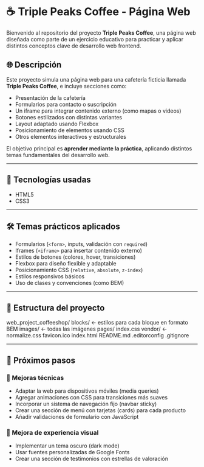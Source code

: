 # ☕ Triple Peaks Coffee - Página Web

Bienvenido al repositorio del proyecto **Triple Peaks Coffee**, una página web diseñada como parte de un ejercicio educativo para practicar y aplicar distintos conceptos clave de desarrollo web frontend.

## 🌐 Descripción

Este proyecto simula una página web para una cafetería ficticia llamada **Triple Peaks Coffee**, e incluye secciones como:

- Presentación de la cafetería
- Formularios para contacto o suscripción
- Un iframe para integrar contenido externo (como mapas o videos)
- Botones estilizados con distintas variantes
- Layout adaptado usando Flexbox
- Posicionamiento de elementos usando CSS
- Otros elementos interactivos y estructurales

El objetivo principal es **aprender mediante la práctica**, aplicando distintos temas fundamentales del desarrollo web.

---

## 🧰 Tecnologías usadas

- HTML5
- CSS3

---

## 🛠️ Temas prácticos aplicados

- Formularios (`<form>`, inputs, validación con `required`)
- Iframes (`<iframe>` para insertar contenido externo)
- Estilos de botones (colores, hover, transiciones)
- Flexbox para diseño flexible y adaptable
- Posicionamiento CSS (`relative`, `absolute`, `z-index`)
- Estilos responsivos básicos
- Uso de clases y convenciones (como BEM)

---

## 📁 Estructura del proyecto

web_project_coffeeshop/
blocks/ <- estilos para cada bloque en formato BEM
images/ <- todas las imágenes
pages/
index.css
vendor/ <- normalize.css
favicon.ico
index.html
README.md
.editorconfig
.gitignore

---

## 🚧 Próximos pasos

### 🧩 Mejoras técnicas

- Adaptar la web para dispositivos móviles (media queries)
- Agregar animaciones con CSS para transiciones más suaves
- Incorporar un sistema de navegación fijo (navbar sticky)
- Crear una sección de menú con tarjetas (cards) para cada producto
- Añadir validaciones de formulario con JavaScript

### 🎨 Mejora de experiencia visual

- Implementar un tema oscuro (dark mode)
- Usar fuentes personalizadas de Google Fonts
- Crear una sección de testimonios con estrellas de valoración
